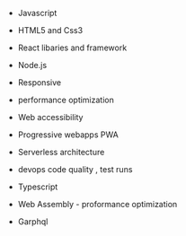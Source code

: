 - Javascript
- HTML5 and Css3
- React libaries and framework
- Node.js
- Responsive
- performance optimization
- Web accessibility
- Progressive webapps PWA
- Serverless architecture
- devops
code quality , test runs

- Typescript
- Web Assembly - proformance optimization
- Garphql

